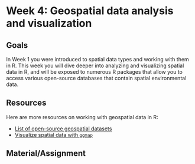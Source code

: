 # Week 4: Geospatial data analysis and visualization

## Goals
In Week 1 you were introduced to spatial data types and working with them in R. This week you will dive deeper into analyzing and visualizing spatial data in R, and will be exposed to numerous R packages that allow you to access various open-source databases that contain spatial environmental data. 


## Resources
Here are more resources on working with geospatial data in R:
- [List of open-source geospatial datasets](https://github.com/giswqs/geospatial-data-catalogs)
- [Visualize spatial data with `ggmap`](https://medium.com/appsilon-data-science/r-ggmap-how-to-visualize-spatial-data-in-r-c46dcf970095)


## Material/Assignment
